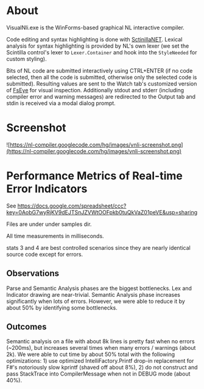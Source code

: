 # About #

VisualNli.exe is the WinForms-based graphical NL interactive compiler.

Code editing and syntax highlighting is done with [SctinillaNET](http://scintillanet.codeplex.com/). Lexical analysis for syntax highlighting is provided by NL's own lexer (we set the Scintilla control's lexer to `Lexer.Container` and hook into the `StyleNeeded` for custom styling).

Bits of NL code are submitted interactively using CTRL+ENTER (if no code selected, then all the code is submitted, otherwise only the selected code is submitted). Resulting values are sent to the Watch tab's customized version of [FsEye](https://code.google.com/p/fseye/) for visual inspection. Additionally stdout and stderr (including compiler error and warning messages) are redirected to the Output tab and stdin is received via a modal dialog prompt.

# Screenshot #

![https://nl-compiler.googlecode.com/hg/images/vnli-screenshot.png](https://nl-compiler.googlecode.com/hg/images/vnli-screenshot.png)

# Performance Metrics of Real-time Error Indicators #

See https://docs.google.com/spreadsheet/ccc?key=0AobG7wyRjKV9dEJTSnJZVWtOOFpkb0tuQkVaZ01peVE&usp=sharing

Files are under under samples dir.

All time measurements in milliseconds.

stats 3 and 4 are best controlled scenarios since they are nearly identical source code except for errors.

## Observations ##

Parse and Semantic Analysis phases are the biggest bottlenecks. Lex and Indicator drawing are near-trivial. Semantic Analysis phase increases significantly when lots of errors. However, we were able to reduce it by about 50% by identifying some bottlenecks.

## Outcomes ##

Semantic analysis on a file with about 8k lines is pretty fast when no errors (~200ms), but increases several times when many errors / warnings (about 2k). We were able to cut time by about 50% total with the following optimizations: 1) use optimized IntelliFactory.Printf drop-in replacement for F#'s notoriously slow kprintf (shaved off about 8%), 2) do not construct and pass StackTrace into CompilerMessage when not in DEBUG mode (about 40%).